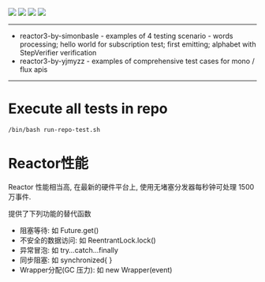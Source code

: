 ![](https://img.shields.io/badge/language-java-blue)
![](https://img.shields.io/badge/technology-reactor3-blue)
![](https://img.shields.io/badge/development%20year-2020-orange)
![](https://img.shields.io/badge/license-MIT-lightgrey)

--------------------------------------------------------------------------------

- reactor3-by-simonbasle - examples of 4 testing scenario - words processing; hello world for subscription test; first emitting; alphabet with StepVerifier verification
- reactor3-by-yjmyzz - examples of comprehensive test cases for mono / flux apis

--------------------------------------------------------------------------------

# Execute all tests in repo

`/bin/bash run-repo-test.sh`

# Reactor性能

Reactor 性能相当高, 在最新的硬件平台上, 使用无堵塞分发器每秒钟可处理 1500 万事件.

提供了下列功能的替代函数

- 阻塞等待: 如 Future.get()
- 不安全的数据访问: 如 ReentrantLock.lock()
- 异常冒泡: 如 try…catch…finally
- 同步阻塞: 如 synchronized{ }
- Wrapper分配(GC 压力): 如 new Wrapper<T>(event)
